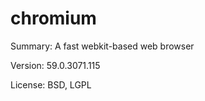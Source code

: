 #		chromium

Summary:	A fast webkit-based web browser
 
Version:	59.0.3071.115
 
License:	BSD, LGPL
 
